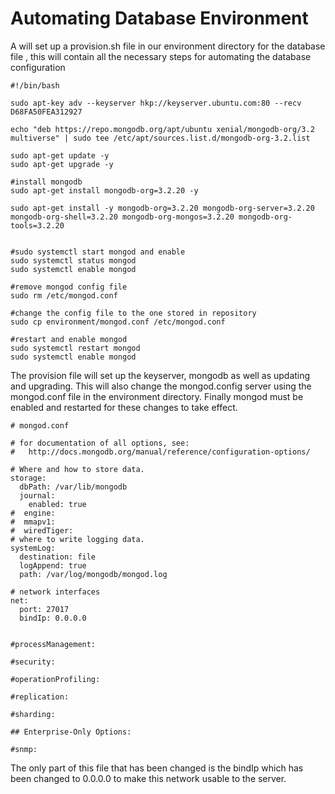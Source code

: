 # Automating Database Environment

A will set up a provision.sh file in our environment directory for the database file , this will contain all the necessary steps for automating the database configuration


```
#!/bin/bash

sudo apt-key adv --keyserver hkp://keyserver.ubuntu.com:80 --recv D68FA50FEA312927

echo "deb https://repo.mongodb.org/apt/ubuntu xenial/mongodb-org/3.2 multiverse" | sudo tee /etc/apt/sources.list.d/mongodb-org-3.2.list

sudo apt-get update -y
sudo apt-get upgrade -y

#install mongodb
sudo apt-get install mongodb-org=3.2.20 -y

sudo apt-get install -y mongodb-org=3.2.20 mongodb-org-server=3.2.20 mongodb-org-shell=3.2.20 mongodb-org-mongos=3.2.20 mongodb-org-tools=3.2.20


#sudo systemctl start mongod and enable
sudo systemctl status mongod
sudo systemctl enable mongod

#remove mongod config file
sudo rm /etc/mongod.conf

#change the config file to the one stored in repository
sudo cp environment/mongod.conf /etc/mongod.conf

#restart and enable mongod
sudo systemctl restart mongod
sudo systemctl enable mongod

```

The provision file will set up the keyserver, mongodb as well as updating and upgrading. This will also change the mongod.config server using the mongod.conf file in the environment directory. Finally mongod must be enabled and restarted for these changes to take effect.

```
# mongod.conf

# for documentation of all options, see:
#   http://docs.mongodb.org/manual/reference/configuration-options/

# Where and how to store data.
storage:
  dbPath: /var/lib/mongodb
  journal:
    enabled: true
#  engine:
#  mmapv1:
#  wiredTiger:
# where to write logging data.
systemLog:
  destination: file
  logAppend: true
  path: /var/log/mongodb/mongod.log

# network interfaces
net:
  port: 27017
  bindIp: 0.0.0.0


#processManagement:

#security:

#operationProfiling:

#replication:

#sharding:

## Enterprise-Only Options:

#snmp:
```

The only part of this file that has been changed is the bindIp which has been changed to 0.0.0.0 to make this network usable to the server.




